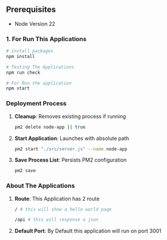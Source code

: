 

## Prerequisites

- Node Version 22


### 1. For Run This Applications
```bash
# install packages
npm install 

# Testing The Applications
npm run check

# For Run the application
npm start
```


### Deployment Process
1. **Cleanup**: Removes existing process if running
   ```bash
   pm2 delete node-app || true
   ```

2. **Start Application**: Launches with absolute path
   ```bash
   pm2 start "./src/server.js" --name node-app
   ```

3. **Save Process List**: Persists PM2 configuration
   ```bash
   pm2 save
   ```

### About The Applications
1. **Route**: This Application has 2 route
   ```bash
   / # this will show a hello world page
   ```
      ```bash
   /api # this will response a json
   ```

2. **Default Port**: By Default this application will run on port 3001



